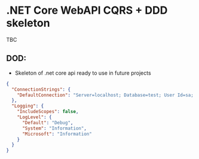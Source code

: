# .NET Core WebAPI CQRS + DDD skeleton

TBC

## DOD:

*   Skeleton of .net core api ready to use in future projects

```JSON
{
  "ConnectionStrings": {
    "DefaultConnection": "Server=localhost; Database=test; User Id=sa; Password=supersecretpassword"
  },
  "Logging": {
    "IncludeScopes": false,
    "LogLevel": {
      "Default": "Debug",
      "System": "Information",
      "Microsoft": "Information"
    }
  }
}
```
